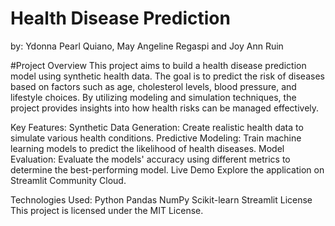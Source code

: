 # Health Disease Prediction

by: Ydonna Pearl Quiano, May Angeline Regaspi and Joy Ann Ruin

#Project Overview
This project aims to build a health disease prediction model using synthetic health data. The goal is to predict the risk of diseases based on factors such as age, cholesterol levels, blood pressure, and lifestyle choices. By utilizing modeling and simulation techniques, the project provides insights into how health risks can be managed effectively.

Key Features:
Synthetic Data Generation: Create realistic health data to simulate various health conditions.
Predictive Modeling: Train machine learning models to predict the likelihood of health diseases.
Model Evaluation: Evaluate the models' accuracy using different metrics to determine the best-performing model.
Live Demo
Explore the application on Streamlit Community Cloud.

Technologies Used:
Python
Pandas
NumPy
Scikit-learn
Streamlit
License
This project is licensed under the MIT License.
